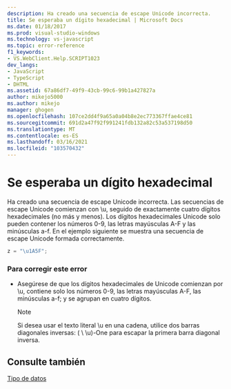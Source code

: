 ```yaml
---
description: Ha creado una secuencia de escape Unicode incorrecta.
title: Se esperaba un dígito hexadecimal | Microsoft Docs
ms.date: 01/18/2017
ms.prod: visual-studio-windows
ms.technology: vs-javascript
ms.topic: error-reference
f1_keywords:
- VS.WebClient.Help.SCRIPT1023
dev_langs:
- JavaScript
- TypeScript
- DHTML
ms.assetid: 67a86df7-49f9-43cb-99c6-99b1a427827a
author: mikejo5000
ms.author: mikejo
manager: ghogen
ms.openlocfilehash: 107ce2dd4f9a65a0a04b8e2ec773367ffae4ce81
ms.sourcegitcommit: 691d2a47f92f991241fdb132a82c53a537198d50
ms.translationtype: MT
ms.contentlocale: es-ES
ms.lasthandoff: 03/16/2021
ms.locfileid: "103570432"
---
```

# <a name="expected-hexadecimal-digit"></a>Se esperaba un dígito hexadecimal
Ha creado una secuencia de escape Unicode incorrecta. Las secuencias de escape Unicode comienzan con \u, seguido de exactamente cuatro dígitos hexadecimales (no más y menos). Los dígitos hexadecimales Unicode solo pueden contener los números 0-9, las letras mayúsculas A-F y las minúsculas a-f. En el ejemplo siguiente se muestra una secuencia de escape Unicode formada correctamente.  
  
```JavaScript  
z = "\u1A5F";  
```  
  
### <a name="to-correct-this-error"></a>Para corregir este error  
  
- Asegúrese de que los dígitos hexadecimales de Unicode comienzan por \u, contiene solo los números 0-9, las letras mayúsculas A-F, las minúsculas a-f; y se agrupan en cuatro dígitos.  
  
    > [!NOTE]
    > Si desea usar el texto literal \u en una cadena, utilice dos barras diagonales inversas: ( \\ \u)-One para escapar la primera barra diagonal inversa.  
  
## <a name="see-also"></a>Consulte también  
 [Tipo de datos](https://developer.mozilla.org/docs/Web/JavaScript/Data_structures)
